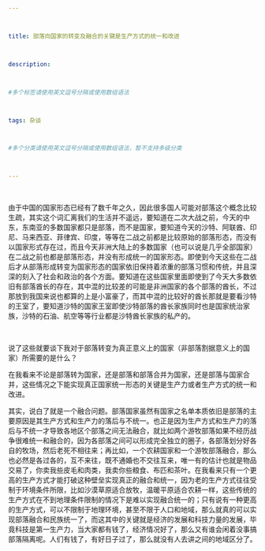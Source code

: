 ```yaml
---



title: 部落向国家的转变及融合的关键是生产方式的统一和改进



description: 



#多个标签请使用英文逗号分隔或使用数组语法



tags: 杂谈



#多个分类请使用英文逗号分隔或使用数组语法，暂不支持多级分类



---
```


<br/>

由于中国的国家形态已经有了数千年之久，因此很多国人可能对部落这个概念比较生疏，其实这个词汇离我们的生活并不遥远，要知道在二次大战之前，今天的中东，东南亚的多数国家都只是部落，而不是国家，要知道今天的沙特、阿联酋、印尼、马来西亚、菲律宾、印度，等等在二战之前都是比较原始的部落形态，而没有以国家形式存在过，而且今天非洲大陆上的多数国家（也可以说是几乎全部国家）在二战之前也都是部落形态，并没有形成统一的国家形态。即使到今天这些在二战后才从部落形成转变为国家形态的国家依旧保持着浓重的部落习惯和传统，并且深深的刻入了社会和政治的各个方面。要知道在这些国家里面即使到了今天大多数依旧有部落酋长的存在，其中混的比较差的可能是非洲国家的各个部落的酋长，不过那放到我国来说也都算的上是小富豪了，而其中混的比较好的酋长那就是要看沙特的王室了，要知道沙特的国家王室即使沙特部落的酋长家族同时也是国家统治家族，沙特的石油、航空等等行业都是沙特酋长家族的私产的。

<br/>

说了这些就要谈下我对于部落转变为真正意义上的国家（非部落割据意义上的国家）所需要的是什么？

在我看来不论是部落转为国家，还是部落和部落合并为国家，还是部落与国家合并，这些情况之下能实现真正国家统一形态的关键是生产力或者生产方式的统一和改进。

其实，说白了就是一个融合问题。部落国家虽然有国家之名单本质依旧是部落的主要原因是其生产方式和生产力的落后与不统一。也正是因为生产方式和生产力的落后与不统一才导致各地区个部落之间无法融合，就比如两个游牧部落如果不经历战争很难统一和融合的，因为各部落之间可以形成完全独立的圈子，各部落划分好各自的牧场，然后老死不相往来；再比如，一个农耕国家和一个游牧部落融合，那么也必然是各过各的，互不来往，既不通婚也不交往互来，唯一有的估计也就是物品交易了，你卖我些皮毛和肉类，我卖你些粮食、布匹和茶叶。在我看来只有一个更高的生产方式才能打破这种壁垒实现真正的融合和统一，因为老的生产方式往往受制于环境条件所限，比如沙漠草原适合放牧，温暖平原适合农耕一样，这些传统的生产方式在不到地理条件限制的情况下是难以实现融合统一的；只有说有一种更高的生产方式，可以不限制于地理环境，甚至不限于人口和地域，那么就真的可以实现部落融合和民族统一了，而这其中的关键就是经济的发展和科技力量的发展，毕竟科技是第一生产力，当大家都有钱了，经济情况好了，那么又有谁会闲着没事搞部落隔离呢。人们有钱了，有好日子过了，那么就没有人去讲之间的地域区分了。



<br/>
<br/>